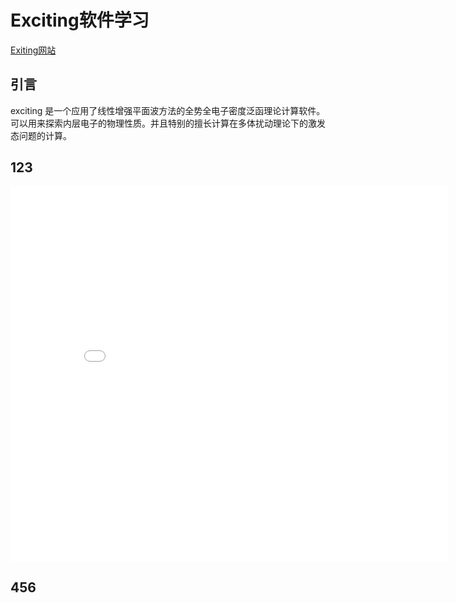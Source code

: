 # Exciting软件学习

[Exiting网站](http://exciting-code.org/)

## 引言

exciting 是一个应用了线性增强平面波方法的全势全电子密度泛函理论计算软件。可以用来探索内层电子的物理性质。并且特别的擅长计算在多体扰动理论下的激发态问题的计算。

## 123


<center><embed src="/Reaserch/SHG_Diana_Jeong.pdf" width="700" height="600"></center>



## 456